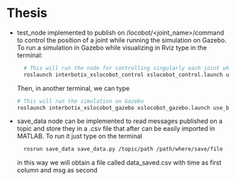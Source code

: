 # Thesis

- test_node implemented to publish on /locobot/<joint_name>/command to control the position of a joint while running the simulation on Gazebo. To run a simulation in Gazebo while visualizing in Rviz type in the terminal:

  ```bash
    # This will run the node for controlling singularly each joint while visualizing it on Rviz
    roslaunch interbotix_xslocobot_control xslocobot_control.launch use_sim:=true use_rviz:=true robot_model:=locobot_wx250s
    ```

    Then, in another terminal, we can type

    ```bash
    # This will run the simulation on Gazebo
    roslaunch interbotix_xslocobot_gazebo xslocobot_gazebo.launch use_base:=true robot_model:=locobot_wx250s use_camera:=true use_lidar:=true use_sim:=true use_position_controllers:=true dof:=6 
  ```

- save_data node can be implemented to read messages published on a topic and store they in a .csv file that after can be easily imported in MATLAB. To run it just type on the terminal

  ```bash
    rosrun save_data save_data.py /topic/path /path/where/save/file
  ```

  in this way we will obtain a file called data_saved.csv with time as first column and msg as second
